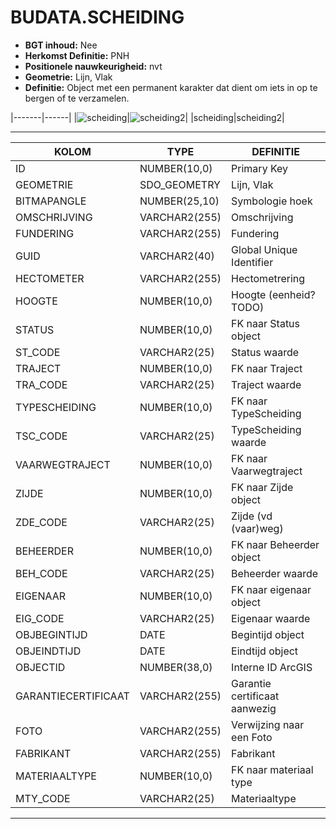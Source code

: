﻿# BUDATA.SCHEIDING


* __BGT inhoud:__ Nee
* __Herkomst Definitie:__ PNH
* __Positionele nauwkeurigheid:__ nvt
* __Geometrie:__ Lijn, Vlak
* __Definitie:__ Object met een permanent karakter dat dient om iets in op te bergen of te verzamelen.

|-------|------|
|![scheiding](objectbladen\6_Meubilair\scheiding.png)|![scheiding2](objectbladen\6_Meubilair\scheiding2.png)|
|scheiding|scheiding2|

***

|KOLOM                           	|TYPE          	|DEFINITIE|
|------                          	|----          	|-----    |
|ID                              	|NUMBER(10,0)  	|Primary Key|
|GEOMETRIE                       	|SDO_GEOMETRY  	|Lijn, Vlak|
|BITMAPANGLE                     	|NUMBER(25,10) 	|Symbologie hoek|
|OMSCHRIJVING                    	|VARCHAR2(255) 	|Omschrijving|
|FUNDERING                       	|VARCHAR2(255) 	|Fundering|
|GUID                            	|VARCHAR2(40)  	|Global Unique Identifier|
|HECTOMETER                      	|VARCHAR2(255) 	|Hectometrering|
|HOOGTE                          	|NUMBER(10,0)  	|Hoogte (eenheid? TODO)|
|STATUS                          	|NUMBER(10,0)  	|FK naar Status object|
|ST_CODE                         	|VARCHAR2(25)  	|Status waarde|
|TRAJECT                         	|NUMBER(10,0)  	|FK naar Traject|
|TRA_CODE                        	|VARCHAR2(25)  	|Traject waarde|
|TYPESCHEIDING                   	|NUMBER(10,0)  	|FK naar TypeScheiding|
|TSC_CODE                        	|VARCHAR2(25)  	|TypeScheiding waarde|
|VAARWEGTRAJECT                  	|NUMBER(10,0)  	|FK naar Vaarwegtraject|
|ZIJDE                           	|NUMBER(10,0)  	|FK naar Zijde object|
|ZDE_CODE                        	|VARCHAR2(25)  	|Zijde (vd (vaar)weg)|
|BEHEERDER                       	|NUMBER(10,0)  	|FK naar Beheerder object|
|BEH_CODE                        	|VARCHAR2(25)  	|Beheerder waarde|
|EIGENAAR                        	|NUMBER(10,0)  	|FK naar eigenaar object|
|EIG_CODE                        	|VARCHAR2(25)  	|Eigenaar waarde|
|OBJBEGINTIJD                      	|DATE          	|Begintijd object|
|OBJEINDTIJD                      	|DATE          	|Eindtijd object|
|OBJECTID                        	|NUMBER(38,0)   |Interne ID ArcGIS|
|GARANTIECERTIFICAAT				|VARCHAR2(255) 	|Garantie certificaat aanwezig|
|FOTO								|VARCHAR2(255) 	|Verwijzing naar een Foto|
|FABRIKANT							|VARCHAR2(255) 	|Fabrikant|
|MATERIAALTYPE						|NUMBER(10,0)  	|FK naar materiaal type|
|MTY_CODE							|VARCHAR2(25)  	|Materiaaltype|

***
